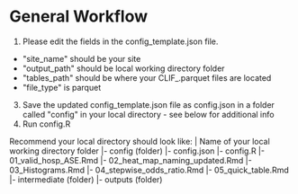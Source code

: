 # General Workflow 
1. Please edit the fields in the config_template.json file.
  - "site_name" should be your site
  - "output_path" should be local working directory folder
  - "tables_path" should be where your CLIF_.parquet files are located
  - "file_type" is parquet
3. Save the updated config_template.json file as config.json in a folder called "config" in your local directory - see below for additional info
4. Run config.R

Recommend your local directory should look like:
| Name of your local working directory folder
|- config (folder)
    |- config.json
    |- config.R
|- 01_valid_hosp_ASE.Rmd
|- 02_heat_map_naming_updated.Rmd
|- 03_Histograms.Rmd
|- 04_stepwise_odds_ratio.Rmd
|- 05_quick_table.Rmd
|- intermediate (folder)
|- outputs (folder)
